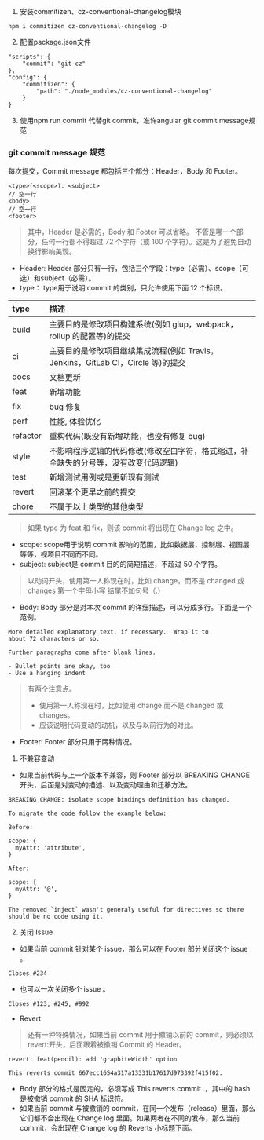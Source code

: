 1. 安装commitizen、cz-conventional-changelog模块
```
npm i commitizen cz-conventional-changelog -D
```
2. 配置package.json文件
```
"scripts": {
    "commit": "git-cz"
},
"config": {
    "commitizen": {
        "path": "./node_modules/cz-conventional-changelog"
    }
}
```

3. 使用npm run commit 代替git commit，准许angular git commit message规范

### git commit message 规范
每次提交，Commit message 都包括三个部分：Header，Body 和 Footer。
```
<type>(<scope>): <subject>
// 空一行
<body>
// 空一行
<footer>
```
> 其中，Header 是必需的，Body 和 Footer 可以省略。
> 不管是哪一个部分，任何一行都不得超过 72 个字符（或 100 个字符）。这是为了避免自动换行影响美观。
- Header: Header 部分只有一行，包括三个字段：type（必需）、scope（可选）和subject（必需）。
- type： type用于说明 commit 的类别，只允许使用下面 12 个标识。

| type | 描述 |
|:---|:---|
| build | 主要目的是修改项目构建系统(例如 glup，webpack，rollup 的配置等)的提交 |
| ci | 主要目的是修改项目继续集成流程(例如 Travis，Jenkins，GitLab CI，Circle 等)的提交 |
| docs | 文档更新 |
| feat | 新增功能 |
| fix | bug 修复 |
| perf | 性能, 体验优化|
| refactor | 重构代码(既没有新增功能，也没有修复 bug) |
| style | 不影响程序逻辑的代码修改(修改空白字符，格式缩进，补全缺失的分号等，没有改变代码逻辑) |
| test | 新增测试用例或是更新现有测试 |
| revert | 回滚某个更早之前的提交 |
| chore | 不属于以上类型的其他类型 |
> 如果 type 为 feat 和 fix，则该 commit 将出现在 Change log 之中。
- scope: scope用于说明 commit 影响的范围，比如数据层、控制层、视图层等等，视项目不同而不同。
- subject: subject是 commit 目的的简短描述，不超过 50 个字符。
> 以动词开头，使用第一人称现在时，比如 change，而不是 changed 或 changes 第一个字母小写 结尾不加句号（.）
- Body: Body 部分是对本次 commit 的详细描述，可以分成多行。下面是一个范例。
```
More detailed explanatory text, if necessary.  Wrap it to
about 72 characters or so.

Further paragraphs come after blank lines.

- Bullet points are okay, too
- Use a hanging indent
```
> 有两个注意点。
> - 使用第一人称现在时，比如使用 change 而不是 changed 或 changes。
> - 应该说明代码变动的动机，以及与以前行为的对比。
- Footer: Footer 部分只用于两种情况。
1. 不兼容变动
- 如果当前代码与上一个版本不兼容，则 Footer 部分以 BREAKING CHANGE 开头，后面是对变动的描述、以及变动理由和迁移方法。
```
BREAKING CHANGE: isolate scope bindings definition has changed.

To migrate the code follow the example below:

Before:

scope: {
  myAttr: 'attribute',
}

After:

scope: {
  myAttr: '@',
}

The removed `inject` wasn't generaly useful for directives so there should be no code using it.
```
2. 关闭 Issue
- 如果当前 commit 针对某个 issue，那么可以在 Footer 部分关闭这个 issue 。
```
Closes #234
```
- 也可以一次关闭多个 issue 。
```
Closes #123, #245, #992
```
- Revert
> 还有一种特殊情况，如果当前 commit 用于撤销以前的 commit，则必须以 revert:开头，后面跟着被撤销 Commit 的 Header。
```
revert: feat(pencil): add 'graphiteWidth' option

This reverts commit 667ecc1654a317a13331b17617d973392f415f02.
```
- Body 部分的格式是固定的，必须写成 This reverts commit <hash>.，其中的 hash 是被撤销 commit 的 SHA 标识符。
- 如果当前 commit 与被撤销的 commit，在同一个发布（release）里面，那么它们都不会出现在 Change log 里面。如果两者在不同的发布，那么当前 commit，会出现在 Change log 的 Reverts 小标题下面。